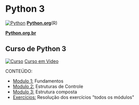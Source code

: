 # Python 3

[![Python](https://www.python.org/static/img/python-logo.png)](https://www.python.org/)
[**Python.org**](https://www.python.org/)(R)

[**Python.org.br**](https://python.org.br/)



## Curso de Python 3
[![Curso](https://yt3.ggpht.com/a/AATXAJxPC_D40WpkAx7kkduf4csBFe0tqY5SpoGs8w=s100-c-k-c0xffffffff-no-rj-mo)](https://www.youtube.com/user/cursosemvideo)
[Curso em Video](https://www.youtube.com/user/cursosemvideo)

CONTEÚDO:
- [Modulo 1:](https://www.youtube.com/playlist?list=PLHz_AreHm4dlKP6QQCekuIPky1CiwmdI6) Fundamentos
- [Modulo 2:](https://www.youtube.com/playlist?list=PLHz_AreHm4dk_nZHmxxf_J0WRAqy5Czye) Estruturas de Controle
- [Modulo 3:](https://www.youtube.com/playlist?list=PLHz_AreHm4dksnH2jVTIVNviIMBVYyFnH) Estrutura composta
- [Exercícios:](https://www.youtube.com/playlist?list=PLHz_AreHm4dm6wYOIW20Nyg12TAjmMGT-) Resolução dos exercícios "todos os módulos"
